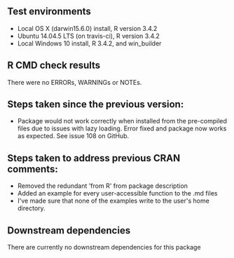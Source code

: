 ## Test environments
* Local OS X (darwin15.6.0) install, R version 3.4.2
* Ubuntu 14.04.5 LTS (on travis-ci), R version 3.4.2
* Local Windows 10 install, R 3.4.2, and win_builder

## R CMD check results
There were no ERRORs, WARNINGs or NOTEs.

## Steps taken since the previous version:
- Package would not work correctly when installed from the pre-compiled files due to issues with lazy loading. Error fixed and package now works as expected. See issue 108 on GitHub.

## Steps taken to address previous CRAN comments:

- Removed the redundant 'from R' from package description
- Added an example for every user-accessible function to the .md files
- I've made sure that none of the examples write to the user's home directory.  

## Downstream dependencies
There are currently no downstream dependencies for this package
